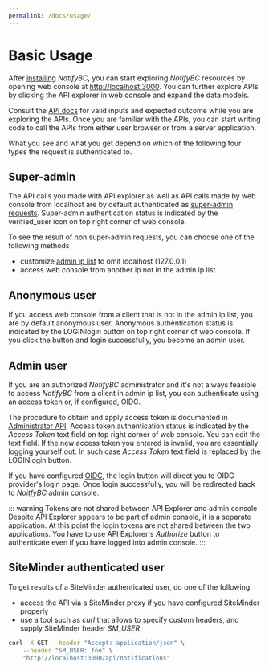 ```yaml
---
permalink: /docs/usage/
---
```


# Basic Usage

After [installing](../installation) _NotifyBC_, you can start exploring _NotifyBC_ resources by opening web console at [http://localhost:3000](http://localhost:3000). You can further explore APIs by clicking the API explorer in web console and expand the data models.

Consult the [API docs](../api-overview/) for valid inputs and expected outcome while you are exploring the APIs. Once you are familiar with the APIs, you can start writing code to call the APIs from either user browser or from a server application.

What you see and what you get depend on which of the following four types the request is authenticated to.

## Super-admin

The API calls you made with API explorer as well as API calls made by web console from localhost are by default authenticated as [super-admin requests](../overview/#architecture). Super-admin authentication status is indicated by the <span class="material-icons">verified_user</span>
icon on top right corner of web console.

To see the result of non super-admin requests, you can choose one of the following methods

- customize [admin ip list](../config-adminIpList/) to omit localhost (127.0.0.1)
- access web console from another ip not in the admin ip list

## Anonymous user

If you access web console from a client that is not in the admin ip list, you are by default anonymous user.
Anonymous authentication status is indicated by the LOGIN<span class="material-icons">login</span> button on top right corner of web console. If you click the button and login successfully, you become an admin user.

## Admin user

If you are an authorized _NotifyBC_ administrator and it's not always feasible to access _NotifyBC_ from a client in admin ip list, you can authenticate using an access token or, if configured, OIDC.

The procedure to obtain and apply access token is documented in [Administrator API](../api/administrator.md). Access token authentication status is indicated by the _Access Token_ text field on top right corner of web console. You can edit the text field. If the new access token you entered is invalid, you are essentially logging yourself out. In such case _Access Token_ text field is replaced by the LOGIN<span class="material-icons">login</span> button.

If you have configured [OIDC](../config/oidc.md), the login button will direct you to OIDC provider's login page. Once login successfully, you will be redirected back to _NoitfyBC_ admin console.

::: warning Tokens are not shared between API Explorer and admin console
Despite API Explorer appears to be part of admin console, it is a separate application. At this point the login tokens are not shared between the two applications. You have to use API Explorer's _Authorize_ button to authenticate even if you have logged into admin console.
:::

## SiteMinder authenticated user

To get results of a SiteMinder authenticated user, do one of the following

- access the API via a SiteMinder proxy if you have configured SiteMinder properly
- use a tool such as _curl_ that allows to specify custom headers, and supply SiteMinder header _SM_USER_:

```sh
curl -X GET --header "Accept: application/json" \
    --header "SM_USER: foo" \
    "http://localhost:3000/api/notifications"
```
